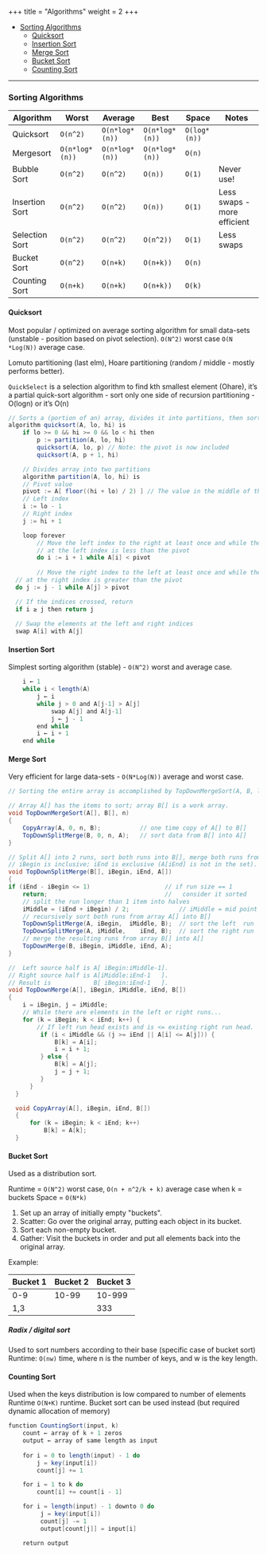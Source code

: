 +++
title = "Algorithms"
weight = 2
+++

- [Sorting Algorithms](#sorting-algorithms)
  -  [Quicksort](#quicksort)
  -  [Insertion Sort](#insertion-sort)
  -  [Merge Sort](#merge-sort)
  -  [Bucket Sort](#bucket-sort)
  -  [Counting Sort](#counting-sort)

---

### Sorting Algorithms

| Algorithm | Worst | Average | Best | Space | Notes |
|------|------------|----------|----------|----------| ---------|
| Quicksort  | `O(n^2)` | `O(n*log*(n))` | `O(n*log*(n))` | `O(log*(n))`| |
| Mergesort  | `O(n*log*(n))` | `O(n*log*(n))` | `O(n*log*(n))` | `O(n)`| |
| Bubble Sort  | `O(n^2)` | `O(n^2)` | `O(n))` | `O(1)`| Never use! |
| Insertion Sort  | `O(n^2)` | `O(n^2)` | `O(n))` | `O(1)`| Less swaps - more efficient |
| Selection Sort  | `O(n^2)` | `O(n^2)` | `O(n^2))` | `O(1)`| Less swaps |
| Bucket Sort  | `O(n^2)` | `O(n+k)` | `O(n+k))` | `O(n)`| |
| Counting Sort  | `O(n+k)` | `O(n+k)` | `O(n+k))` | `O(k)`| |

#### Quicksort

Most popular / optimized on average sorting algorithm for small data-sets (unstable - position based on pivot selection). `O(N^2)` worst case `O(N *Log(N))` average case. 

Lomuto partitioning (last elm), Hoare partitioning (random / middle - mostly performs better).

`QuickSelect` is a selection algorithm to find kth smallest element (Ohare), it’s a partial quick-sort algorithm - sort only one side of recursion partitioning -  O(logn) or it’s O(n)

```java
// Sorts a (portion of an) array, divides it into partitions, then sorts those
algorithm quicksort(A, lo, hi) is 
    if lo >= 0 && hi >= 0 && lo < hi then
        p := partition(A, lo, hi) 
        quicksort(A, lo, p) // Note: the pivot is now included
        quicksort(A, p + 1, hi) 

    // Divides array into two partitions
    algorithm partition(A, lo, hi) is 
    // Pivot value
    pivot := A[ floor((hi + lo) / 2) ] // The value in the middle of the array
    // Left index
    i := lo - 1 
    // Right index
    j := hi + 1

    loop forever 
        // Move the left index to the right at least once and while the element
        // at the left index is less than the pivot 
        do i := i + 1 while A[i] < pivot 
        
        // Move the right index to the left at least once and while the element 
  // at the right index is greater than the pivot 
  do j := j - 1 while A[j] > pivot 

  // If the indices crossed, return
  if i ≥ j then return j
        
  // Swap the elements at the left and right indices
  swap A[i] with A[j]
  ```

#### Insertion Sort

Simplest sorting algorithm (stable) - `O(N^2)` worst and average case.

```java
    i ← 1
    while i < length(A)
        j ← i
        while j > 0 and A[j-1] > A[j]
            swap A[j] and A[j-1]
            j ← j - 1
        end while
        i ← i + 1
    end while
```

#### Merge Sort

Very efficient for large data-sets - `O(N*Log(N))` average and worst case.

```java
// Sorting the entire array is accomplished by TopDownMergeSort(A, B, length(A)).    

// Array A[] has the items to sort; array B[] is a work array.
void TopDownMergeSort(A[], B[], n)
{
    CopyArray(A, 0, n, B);           // one time copy of A[] to B[]
    TopDownSplitMerge(B, 0, n, A);   // sort data from B[] into A[]
}

// Split A[] into 2 runs, sort both runs into B[], merge both runs from B[] to A[]
// iBegin is inclusive; iEnd is exclusive (A[iEnd] is not in the set).
void TopDownSplitMerge(B[], iBegin, iEnd, A[])
{
if (iEnd - iBegin <= 1)                     // if run size == 1
    return;                                 //   consider it sorted
    // split the run longer than 1 item into halves
    iMiddle = (iEnd + iBegin) / 2;              // iMiddle = mid point
    // recursively sort both runs from array A[] into B[]
    TopDownSplitMerge(A, iBegin,  iMiddle, B);  // sort the left  run
    TopDownSplitMerge(A, iMiddle,    iEnd, B);  // sort the right run
    // merge the resulting runs from array B[] into A[]
    TopDownMerge(B, iBegin, iMiddle, iEnd, A);
}

//  Left source half is A[ iBegin:iMiddle-1].
// Right source half is A[iMiddle:iEnd-1   ].
// Result is            B[ iBegin:iEnd-1   ].
void TopDownMerge(A[], iBegin, iMiddle, iEnd, B[])
{
    i = iBegin, j = iMiddle;
    // While there are elements in the left or right runs...
    for (k = iBegin; k < iEnd; k++) {
        // If left run head exists and is <= existing right run head.
         if (i < iMiddle && (j >= iEnd || A[i] <= A[j])) {
             B[k] = A[i];
             i = i + 1;
         } else {
             B[k] = A[j];
             j = j + 1;
         }
      }
  }

  void CopyArray(A[], iBegin, iEnd, B[])
  {
      for (k = iBegin; k < iEnd; k++)
          B[k] = A[k];
  }
```

#### Bucket Sort

Used as a distribution sort.

Runtime = `O(N^2)` worst case, `O(n + n^2/k + k)` average case when k = buckets
Space = `O(N*k)`

1. Set up an array of initially empty "buckets".
2. Scatter: Go over the original array, putting each object in its bucket.
3. Sort each non-empty bucket.
4. Gather: Visit the buckets in order and put all elements back into the original array.
  
Example:

| Bucket 1 | Bucket 2 | Bucket 3 |
|------|------------|----------|
|  0-9 | 10-99 | 10-999 |
|  1,3 |       |  333   |

##### Radix / digital sort

Used to sort numbers according to their base (specific case of bucket sort)
Runtime: `O(nw)` time, where n is the number of keys, and w is the key length.

#### Counting Sort

​Used when the keys distribution is low compared to number of elements
​Runtime `O(N+K)` runtime. Bucket sort can be used instead (but required dynamic allocation of memory)

```java
​function CountingSort(input, k) ​
    ​count ← array of k + 1 zeros
    ​output ← array of same length as input
     ​
    ​for i = 0 to length(input) - 1 do
        ​j = key(input[i])
        ​count[j] += 1

    ​for i = 1 to k do
        ​count[i] += count[i - 1]

    ​for i = length(input) - 1 downto 0 do
         ​j = key(input[i])
         ​count[j] -= 1
         ​output[count[j]] = input[i]

    ​return output
```
